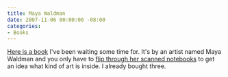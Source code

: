 ```yaml
---
title: Maya Waldman
date: 2007-11-06 00:00:00 -08:00
categories:
- Books
---
```


<p><a href="http://www.micronomicon.com/To-Do_List/To-Do_List.html">Here is a book</a> I've been waiting some time for. It's by an artist named Maya Waldman and you only have to <a href="http://micronomicon.com/notebook/">flip through her scanned notebooks</a> to get an idea what kind of art is inside. I already bought three.</p>
